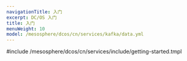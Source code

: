 ```yaml
---
navigationTitle: 入门
excerpt: DC/OS 入门
title: 入门
menuWeight: 10
model: /mesosphere/dcos/cn/services/kafka/data.yml
---
```


#include /mesosphere/dcos/cn/services/include/getting-started.tmpl
